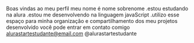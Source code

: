 Boas vindas ao meu perfil 
meu nome é nome sobrenome
.estou estudando na alura 
.estou me desenvolvendo na linguagem javaScript
.utilizo esse espaço para minha organizaçâo e compartilhamento dos meu projetos desenvolvido
você pode entrar em contato comigo
alurastartestudante@email.com 
@alurastartestudante
